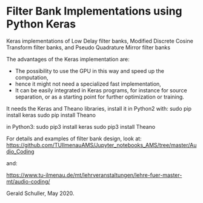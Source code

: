 # Filter Bank Implementations using Python Keras 

Keras implementations of Low Delay filter banks, Modified Discrete Cosine Transform filter banks, and Pseudo Quadrature Mirror filter banks

The advantages of the Keras implementation are: 
* The possibility to use the GPU in this way and speed up the computation, 
* hence it might not need a specialized fast implementation,
* It can be easily integrated in Keras programs, for instance for source separation, or as a starting point for further optimization or training.

It needs the Keras and Theano libraries, install it in Python2 with:
sudo pip install keras
sudo pip install Theano

in Python3:
sudo pip3 install keras
sudo pip3 install Theano

For details and examples of filter bank design, look at:
https://github.com/TUIlmenauAMS/Jupyter_notebooks_AMS/tree/master/Audio_Coding

and:

https://www.tu-ilmenau.de/mt/lehrveranstaltungen/lehre-fuer-master-mt/audio-coding/

Gerald Schuller, May 2020.

